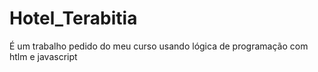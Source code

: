 # Hotel_Terabitia

É um trabalho pedido do meu curso usando lógica de programação com htlm e javascript
